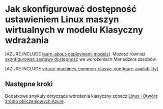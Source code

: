 <properties
    pageTitle="Dostępność ustawia klasyczny Linux maszyny wirtualne | Microsoft Azure"
    description="Konfigurowanie dostępności, ustaw dla maszyny wirtualnej Linux nowych lub istniejących w modelu Klasyczny wdrażania przy użyciu Azure portal i Azure programu PowerShell."
    services="virtual-machines-linux"
    documentationCenter=""
    authors="cynthn"
    manager="timlt"
    editor=""
    tags="azure-service-management"/>

<tags
    ms.service="virtual-machines-linux"
    ms.workload="infrastructure-services"
    ms.tgt_pltfrm="vm-linux"
    ms.devlang="na"
    ms.topic="article"
    ms.date="07/12/2016"
    ms.author="cynthn"/>

# <a name="how-to-configure-an-availability-set-for-linux-virtual-machines-in-the-classic-deployment-model"></a>Jak skonfigurować dostępność ustawieniem Linux maszyn wirtualnych w modelu Klasyczny wdrażania

[AZURE.INCLUDE [learn-about-deployment-models](../../includes/learn-about-deployment-models-classic-include.md)]. Możesz również [skonfigurować zestawy dostępność](azure-cli-arm-commands.md#azure-availset-commands-to-manage-your-availability-sets) we wdrożeniach Menedżera zasobów.

[AZURE.INCLUDE [virtual-machines-common-classic-configure-availability](../../includes/virtual-machines-common-classic-configure-availability.md)]


## <a name="next-steps"></a>Następne kroki 

Dodatkowe artykuły dotyczące wdrożenia klasyczny zobacz [Linux i Otwórz źródło obliczeniowych Azure](virtual-machines-linux-opensource-links.md).